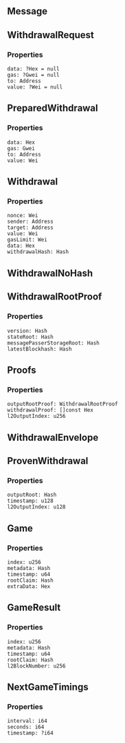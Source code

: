 ## Message

## WithdrawalRequest

### Properties

```zig
data: ?Hex = null
gas: ?Gwei = null
to: Address
value: ?Wei = null
```

## PreparedWithdrawal

### Properties

```zig
data: Hex
gas: Gwei
to: Address
value: Wei
```

## Withdrawal

### Properties

```zig
nonce: Wei
sender: Address
target: Address
value: Wei
gasLimit: Wei
data: Hex
withdrawalHash: Hash
```

## WithdrawalNoHash

## WithdrawalRootProof

### Properties

```zig
version: Hash
stateRoot: Hash
messagePasserStorageRoot: Hash
latestBlockhash: Hash
```

## Proofs

### Properties

```zig
outputRootProof: WithdrawalRootProof
withdrawalProof: []const Hex
l2OutputIndex: u256
```

## WithdrawalEnvelope

## ProvenWithdrawal

### Properties

```zig
outputRoot: Hash
timestamp: u128
l2OutputIndex: u128
```

## Game

### Properties

```zig
index: u256
metadata: Hash
timestamp: u64
rootClaim: Hash
extraData: Hex
```

## GameResult

### Properties

```zig
index: u256
metadata: Hash
timestamp: u64
rootClaim: Hash
l2BlockNumber: u256
```

## NextGameTimings

### Properties

```zig
interval: i64
seconds: i64
timestamp: ?i64
```

